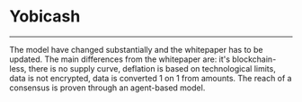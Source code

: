 # Yobicash #
------------------

The model have changed substantially and the whitepaper has to be updated. The main differences from the whitepaper are: it's blockchain-less, there is no supply curve, deflation is based on technological limits, data is not encrypted, data is converted 1 on 1 from amounts.
The reach of a consensus is proven through an agent-based model.
